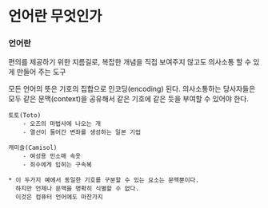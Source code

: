 # 언어란 무엇인가

### 언어란
편의를 제공하기 위한 지름길로, 복잡한 개념을 직접 보여주지 않고도 의사소통 할 수 있게 만들어 주는 도구

모든 언어의 뜻은 기호의 집합으로 인코딩(encoding) 된다. 의사소통하는 당사자들은 모두 같은 문맥(context)을 공유해서 같은 기호에 같은 듯을 부여할 수 있어야 한다.

    토토(Toto) 
        - 오즈의 마법사에 나오는 개
        - 열선이 들어간 변좌를 생성하는 일본 기업
              
    캐미솔(Camisol)
        - 여성용 민소매 속옷
        - 죄수에게 입히는 구속복
    
    * 이 두가지 예에서 동일한 기호를 구분할 수 있는 요소는 문맥뿐이다. 
      하지만 언제나 문맥을 명확히 식별할 수 없다. 
      이것은 컴퓨터 언어에도 마찬가지


              